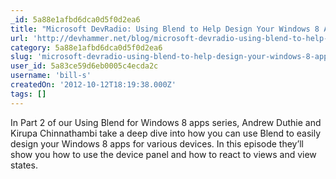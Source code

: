 ```yaml
---
_id: 5a88e1afbd6dca0d5f0d2ea6
title: "Microsoft DevRadio: Using Blend to Help Design Your Windows 8 Apps (Part 2)"
url: 'http://devhammer.net/blog/microsoft-devradio-using-blend-to-help-design-your-windows-8-apps-part-2'
category: 5a88e1afbd6dca0d5f0d2ea6
slug: 'microsoft-devradio-using-blend-to-help-design-your-windows-8-apps-part-2'
user_id: 5a83ce59d6eb0005c4ecda2c
username: 'bill-s'
createdOn: '2012-10-12T18:19:38.000Z'
tags: []
---
```


In Part 2 of our Using Blend for Windows 8 apps series, Andrew Duthie and Kirupa Chinnathambi take a deep dive into how you can use Blend to easily design your Windows 8 apps for various devices. In this episode they’ll show you how to use the device panel and how to react to views and view states.
